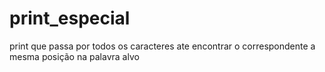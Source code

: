 # print_especial
print que passa por todos os caracteres ate encontrar o correspondente a mesma posição na palavra alvo
